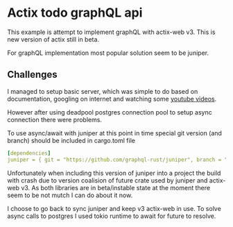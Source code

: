 # Actix todo graphQL api

This example is attempt to implement graphQL with actix-web v3. This is new version of actix still in beta.

For graphQL implementation most popular solution seem to be juniper.

## Challenges

I managed to setup basic server, which was simple to do based on documentation, googling on internet and watching some [youtube videos](https://www.youtube.com/watch?v=9q4GcWbAIEM&list=PLRiZb4DNOVQduDWGbqZR3bB4O4D9UDmIQ&index=9&t=0s).

However after using deadpool postgres connection pool to setup async connection there were problems.

To use async/await with juniper at this point in time special git version (and branch) should be included in cargo.toml file

```yml
[dependencies]
juniper = { git = "https://github.com/graphql-rust/juniper", branch = "async-await", features = ["async"] }
```

Unfortunately when including this version of juniper into a project the build with crash due to version coalision of future crate used by juniper and actix-web v3. As both libraries are in beta/instable state at the moment there seem to be not mutch I can do about it now.

I choose to go back to sync juniper and keep v3 actix-web in use.
To solve async calls to postgres I used tokio runtime to await for future to resolve.
